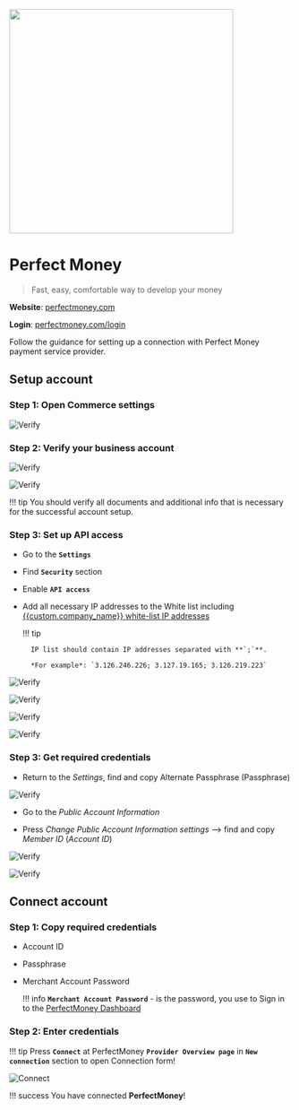 <img src="https://static.openfintech.io/payment_providers/perfectmoney/logo.png?w=400" width="400px">

# Perfect Money

> Fast, easy, comfortable way to develop your money

**Website**: [perfectmoney.com](https://perfectmoney.com/?welcome=1)

**Login**: [perfectmoney.com/login](https://perfectmoney.com/login.html)

Follow the guidance for setting up a connection with Perfect Money payment service provider.

## Setup account

### Step 1: Open Commerce settings

![Verify](images/perfmoney-verify1.png)

### Step 2: Verify your business account

![Verify](images/perfmoney-verify2.png)

![Verify](images/perfmoney-verify3.png)

!!! tip
    You should verify all documents and additional info that is necessary for the successful account setup.

### Step 3: Set up API access

- Go to the **`Settings`**
- Find **`Security`**  section
- Enable **`API access`**
- Add all necessary IP addresses to the White list including [{{custom.company_name}} white-list IP addresses](/integration/ips/)
    
    !!! tip

        IP list should contain IP addresses separated with **`;`**.

        *For example*: `3.126.246.226; 3.127.19.165; 3.126.219.223`

![Verify](images/api_security1.png)

![Verify](images/api_security2.png)

![Verify](images/api_security3.png)

![Verify](images/api_security4.png)

### Step 3: Get required credentials

- Return to the *Settings*, find and copy Alternate Passphrase (Passphrase)

![Verify](images/cred3.png)

- Go to the *Public Account Information*

- Press *Change Public Account Information settings* --> find and copy *Member ID* (*Account ID*)

![Verify](images/cred1.png)

![Verify](images/cred2.png)
 
## Connect account

### Step 1: Copy required credentials

-  Account ID

-  Passphrase

-  Merchant Account Password
    
    !!! info
        **`Merchant Account Password`** - is the password, you use to Sign in to the [PerfectMoney Dashboard](https://perfectmoney.is/login.html)

### Step 2: Enter credentials

!!! tip
    Press **`Connect`** at PerfectMoney **`Provider Overview page`** in **`New connection`** section to open Connection form!




![Connect](images/perfectmoney_connect.png)


!!! success
    You have connected **PerfectMoney**!